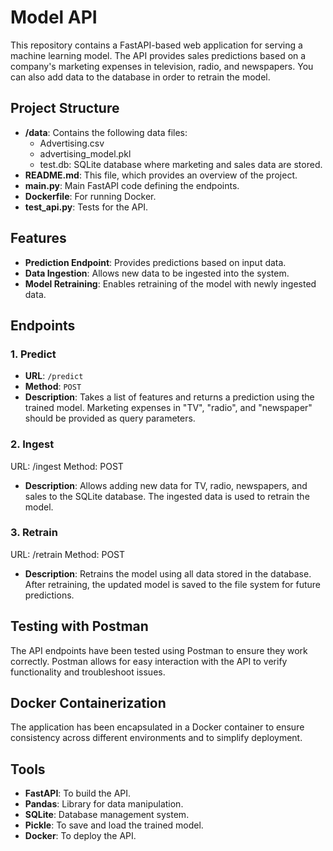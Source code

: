 # Model API

This repository contains a FastAPI-based web application for serving a machine learning model. The API provides sales predictions based on a company's marketing expenses in television, radio, and newspapers. You can also add data to the database in order to retrain the model.

## Project Structure
- **/data**: Contains the following data files:
  - Advertising.csv
  - advertising_model.pkl
  - test.db: SQLite database where marketing and sales data are stored.
- **README.md**: This file, which provides an overview of the project.
- **main.py**: Main FastAPI code defining the endpoints.
- **Dockerfile**: For running Docker.
- **test_api.py**: Tests for the API.

## Features

- **Prediction Endpoint**: Provides predictions based on input data.
- **Data Ingestion**: Allows new data to be ingested into the system.
- **Model Retraining**: Enables retraining of the model with newly ingested data.

## Endpoints

### 1. Predict
- **URL**: `/predict`
- **Method**: `POST`
- **Description**: Takes a list of features and returns a prediction using the trained model. Marketing expenses in "TV", "radio", and "newspaper" should be provided as query parameters.

### 2. Ingest
URL: /ingest
Method: POST
- **Description**: Allows adding new data for TV, radio, newspapers, and sales to the SQLite database. The ingested data is used to retrain the model.

### 3. Retrain
URL: /retrain
Method: POST
- **Description**: Retrains the model using all data stored in the database. After retraining, the updated model is saved to the file system for future predictions.

## Testing with Postman
The API endpoints have been tested using Postman to ensure they work correctly. Postman allows for easy interaction with the API to verify functionality and troubleshoot issues.

## Docker Containerization
The application has been encapsulated in a Docker container to ensure consistency across different environments and to simplify deployment.

## Tools
- **FastAPI**: To build the API.
- **Pandas**: Library for data manipulation.
- **SQLite**: Database management system.
- **Pickle**: To save and load the trained model.
- **Docker**: To deploy the API.

